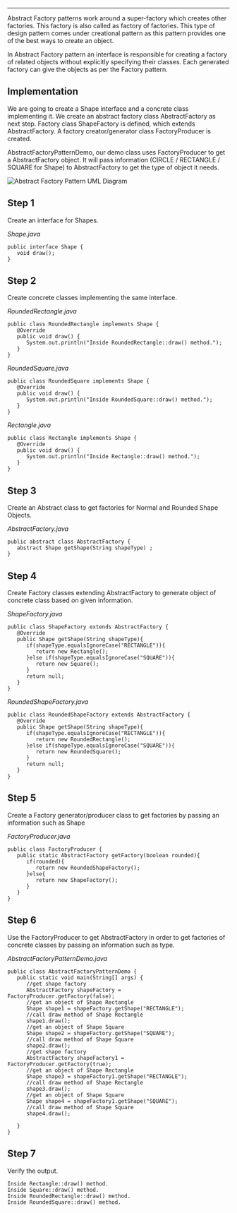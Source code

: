 ___

  

Abstract Factory patterns work around a super-factory which creates other factories. This factory is also called as factory of factories. This type of design pattern comes under creational pattern as this pattern provides one of the best ways to create an object.

In Abstract Factory pattern an interface is responsible for creating a factory of related objects without explicitly specifying their classes. Each generated factory can give the objects as per the Factory pattern.

## Implementation

We are going to create a Shape interface and a concrete class implementing it. We create an abstract factory class AbstractFactory as next step. Factory class ShapeFactory is defined, which extends AbstractFactory. A factory creator/generator class FactoryProducer is created.

AbstractFactoryPatternDemo, our demo class uses FactoryProducer to get a AbstractFactory object. It will pass information (CIRCLE / RECTANGLE / SQUARE for Shape) to AbstractFactory to get the type of object it needs.

![Abstract Factory Pattern UML Diagram](https://www.tutorialspoint.com/design_pattern/images/abstractfactory_pattern_uml_diagram.jpg)

## Step 1

Create an interface for Shapes.

_Shape.java_

```
public interface Shape {
   void draw();
}
```

## Step 2

Create concrete classes implementing the same interface.

_RoundedRectangle.java_

```
public class RoundedRectangle implements Shape {
   @Override
   public void draw() {
      System.out.println("Inside RoundedRectangle::draw() method.");
   }
}
```

_RoundedSquare.java_

```
public class RoundedSquare implements Shape {
   @Override
   public void draw() {
      System.out.println("Inside RoundedSquare::draw() method.");
   }
}
```

_Rectangle.java_

```
public class Rectangle implements Shape {
   @Override
   public void draw() {
      System.out.println("Inside Rectangle::draw() method.");
   }
}
```

## Step 3

Create an Abstract class to get factories for Normal and Rounded Shape Objects.

_AbstractFactory.java_

```
public abstract class AbstractFactory {
   abstract Shape getShape(String shapeType) ;
}
```

## Step 4

Create Factory classes extending AbstractFactory to generate object of concrete class based on given information.

_ShapeFactory.java_

```
public class ShapeFactory extends AbstractFactory {
   @Override
   public Shape getShape(String shapeType){    
      if(shapeType.equalsIgnoreCase("RECTANGLE")){
         return new Rectangle();         
      }else if(shapeType.equalsIgnoreCase("SQUARE")){
         return new Square();
      } 
      return null;
   }
}
```

_RoundedShapeFactory.java_

```
public class RoundedShapeFactory extends AbstractFactory {
   @Override
   public Shape getShape(String shapeType){    
      if(shapeType.equalsIgnoreCase("RECTANGLE")){
         return new RoundedRectangle();         
      }else if(shapeType.equalsIgnoreCase("SQUARE")){
         return new RoundedSquare();
      } 
      return null;
   }
}
```

## Step 5

Create a Factory generator/producer class to get factories by passing an information such as Shape

_FactoryProducer.java_

```
public class FactoryProducer {
   public static AbstractFactory getFactory(boolean rounded){   
      if(rounded){
         return new RoundedShapeFactory();         
      }else{
         return new ShapeFactory();
      }
   }
}
```

## Step 6

Use the FactoryProducer to get AbstractFactory in order to get factories of concrete classes by passing an information such as type.

_AbstractFactoryPatternDemo.java_

```
public class AbstractFactoryPatternDemo {
   public static void main(String[] args) {
      //get shape factory
      AbstractFactory shapeFactory = FactoryProducer.getFactory(false);
      //get an object of Shape Rectangle
      Shape shape1 = shapeFactory.getShape("RECTANGLE");
      //call draw method of Shape Rectangle
      shape1.draw();
      //get an object of Shape Square 
      Shape shape2 = shapeFactory.getShape("SQUARE");
      //call draw method of Shape Square
      shape2.draw();
      //get shape factory
      AbstractFactory shapeFactory1 = FactoryProducer.getFactory(true);
      //get an object of Shape Rectangle
      Shape shape3 = shapeFactory1.getShape("RECTANGLE");
      //call draw method of Shape Rectangle
      shape3.draw();
      //get an object of Shape Square 
      Shape shape4 = shapeFactory1.getShape("SQUARE");
      //call draw method of Shape Square
      shape4.draw();
      
   }
}
```

## Step 7

Verify the output.

```
Inside Rectangle::draw() method.
Inside Square::draw() method.
Inside RoundedRectangle::draw() method.
Inside RoundedSquare::draw() method.

```